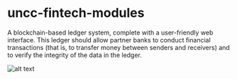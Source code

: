 # uncc-fintech-modules

A blockchain-based ledger system, complete with a user-friendly web interface. This ledger should allow partner banks to conduct financial transactions (that is, to transfer money between senders and receivers) and to verify the integrity of the data in the ledger.

![alt text](http://url/to/img.png)
